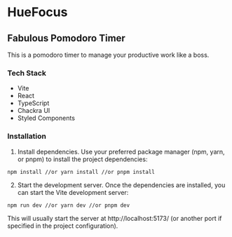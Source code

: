 # HueFocus

## Fabulous Pomodoro Timer

This is a pomodoro timer to manage your productive work like a boss.

### Tech Stack

- Vite
- React
- TypeScript
- Chackra UI
- Styled Components

### Installation

1. Install dependencies.
   Use your preferred package manager (npm, yarn, or pnpm) to install the project dependencies:

`npm install
//or
yarn install
//or
pnpm install`

2. Start the development server.
   Once the dependencies are installed, you can start the Vite development server:

`npm run dev
//or
yarn dev
//or
pnpm dev`

This will usually start the server at http://localhost:5173/ (or another port if specified in the project configuration).
